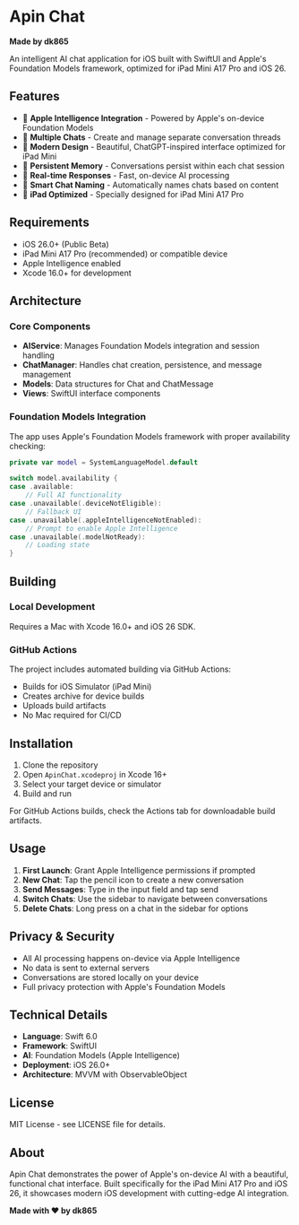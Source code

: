 # Apin Chat

**Made by dk865**

An intelligent AI chat application for iOS built with SwiftUI and Apple's Foundation Models framework, optimized for iPad Mini A17 Pro and iOS 26.

## Features

- 🤖 **Apple Intelligence Integration** - Powered by Apple's on-device Foundation Models
- 💬 **Multiple Chats** - Create and manage separate conversation threads
- 🎨 **Modern Design** - Beautiful, ChatGPT-inspired interface optimized for iPad Mini
- 💾 **Persistent Memory** - Conversations persist within each chat session
- 🔄 **Real-time Responses** - Fast, on-device AI processing
- 🎯 **Smart Chat Naming** - Automatically names chats based on content
- 📱 **iPad Optimized** - Specially designed for iPad Mini A17 Pro

## Requirements

- iOS 26.0+ (Public Beta)
- iPad Mini A17 Pro (recommended) or compatible device
- Apple Intelligence enabled
- Xcode 16.0+ for development

## Architecture

### Core Components

- **AIService**: Manages Foundation Models integration and session handling
- **ChatManager**: Handles chat creation, persistence, and message management
- **Models**: Data structures for Chat and ChatMessage
- **Views**: SwiftUI interface components

### Foundation Models Integration

The app uses Apple's Foundation Models framework with proper availability checking:

```swift
private var model = SystemLanguageModel.default

switch model.availability {
case .available:
    // Full AI functionality
case .unavailable(.deviceNotEligible):
    // Fallback UI
case .unavailable(.appleIntelligenceNotEnabled):
    // Prompt to enable Apple Intelligence
case .unavailable(.modelNotReady):
    // Loading state
}
```

## Building

### Local Development
Requires a Mac with Xcode 16.0+ and iOS 26 SDK.

### GitHub Actions
The project includes automated building via GitHub Actions:
- Builds for iOS Simulator (iPad Mini)
- Creates archive for device builds
- Uploads build artifacts
- No Mac required for CI/CD

## Installation

1. Clone the repository
2. Open `ApinChat.xcodeproj` in Xcode 16+
3. Select your target device or simulator
4. Build and run

For GitHub Actions builds, check the Actions tab for downloadable build artifacts.

## Usage

1. **First Launch**: Grant Apple Intelligence permissions if prompted
2. **New Chat**: Tap the pencil icon to create a new conversation
3. **Send Messages**: Type in the input field and tap send
4. **Switch Chats**: Use the sidebar to navigate between conversations
5. **Delete Chats**: Long press on a chat in the sidebar for options

## Privacy & Security

- All AI processing happens on-device via Apple Intelligence
- No data is sent to external servers
- Conversations are stored locally on your device
- Full privacy protection with Apple's Foundation Models

## Technical Details

- **Language**: Swift 6.0
- **Framework**: SwiftUI
- **AI**: Foundation Models (Apple Intelligence)
- **Deployment**: iOS 26.0+
- **Architecture**: MVVM with ObservableObject

## License

MIT License - see LICENSE file for details.

## About

Apin Chat demonstrates the power of Apple's on-device AI with a beautiful, functional chat interface. Built specifically for the iPad Mini A17 Pro and iOS 26, it showcases modern iOS development with cutting-edge AI integration.

**Made with ❤️ by dk865**
